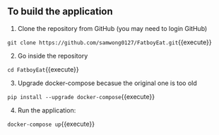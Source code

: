 

## To build the application

1. Clone the repository from GitHub (you may need to login GitHub)

`git clone https://github.com/samwong0127/FatboyEat.git`{{execute}}

2. Go inside the repository 

`cd FatboyEat`{{execute}}

3. Upgrade docker-compose becasue the original one is too old

`pip install --upgrade docker-compose`{{execute}}

4. Run the application:

`docker-compose up`{{execute}}
